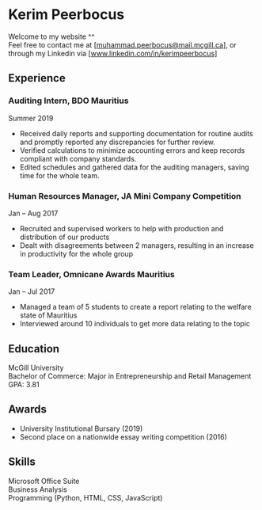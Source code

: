 # Kerim Peerbocus

Welcome to my website ^^  
Feel free to contact me at [muhammad.peerbocus@mail.mcgill.ca], or through my Linkedin via [www.linkedin.com/in/kerimpeerbocus]

## Experience  
### Auditing Intern, BDO Mauritius

Summer 2019  
- Received daily reports and supporting documentation for routine audits and promptly reported any discrepancies for further review.
- Verified calculations to minimize accounting errors and keep records compliant with company standards.
- Edited schedules and gathered data for the auditing managers, saving time for the whole team. 

### Human Resources Manager, JA Mini Company Competition 

Jan – Aug 2017  
- Recruited and supervised workers to help with production and distribution of our products
- Dealt with disagreements between 2 managers, resulting in an increase in productivity for the whole group

### Team Leader, Omnicane Awards Mauritius

Jan – Jul 2017  
- Managed a team of 5 students to create a report relating to the welfare state of Mauritius
- Interviewed around 10 individuals to get more data relating to the topic


## Education

McGill University  
Bachelor of Commerce: Major in Entrepreneurship and Retail Management  
GPA: 3.81


## Awards

- University Institutional Bursary (2019)  
- Second place on a nationwide essay writing competition (2016)


## Skills

Microsoft Office Suite  
Business Analysis  
Programming (Python, HTML, CSS, JavaScript)
